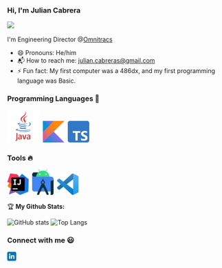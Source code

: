 ### Hi, I'm Julian Cabrera
![](https://komarev.com/ghpvc/?username=JulianCabreraS)

I'm Engineering Director @[Omnitracs](https://www.omnitracs.com)
* :smile: Pronouns: He/him
* :mailbox_with_mail: How to reach me: [julian.cabreras@gmail.com](julian.cabreras@gmail.com)
* :zap: Fun fact: My first computer was a 486dx, and my first programming language was Basic. 

### Programming Languages  :rocket:

<img src="Images/Languages/java.png" width="75">&nbsp;
<img src="Images/Languages/Kotlin.jpg" width="50px">&nbsp;
<img src="Images/Languages/1200px-Typescript_logo_2020.svg.png" width="50px">&nbsp;

### Tools :fire: 

<img src="Images/Tools/IntelliJ_IDEA_Icon.svg.png" width="50">&nbsp;
<img src="Images/Tools/AndroidStudio.png" width="50">&nbsp;
<img src="Images/Tools/71187801-14e60a80-2280-11ea-94c9-e56576f76baf.png" width="50">

:trophy: **My Github Stats:**

![GitHub stats](https://github-readme-stats.vercel.app/api?username=JulianCabreraS&show_icons=true)
![Top Langs](https://github-readme-stats.vercel.app/api/top-langs/?username=JulianCabreraS&layout=compact)

### Connect with me :smiley:
<a href="https://www.linkedin.com/in/jcabrer/">
  <img align="left" alt="Julian Cabrera Linkedin" width="21px" src="https://github.com/JulianCabreraS/JulianCabreraS/blob/main/Images/networks/linkedin.svg" />
</a>


